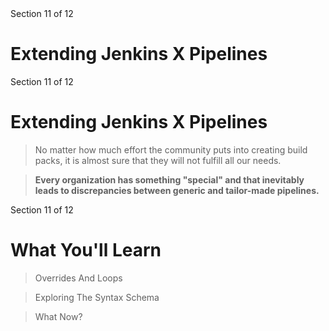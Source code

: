 <!-- .slide: class="center" -->
<div class="eyebrow">Section 11 of 12</div>

# Extending Jenkins X Pipelines


<!-- .slide: class="light" -->
<div class="eyebrow">Section 11 of 12</div>

# Extending Jenkins X Pipelines

> No matter how much effort the community puts into creating build packs, it is almost sure that they will not fulfill all our needs.

> <b>Every organization has something "special" and that inevitably leads to discrepancies between generic and tailor-made pipelines.</b>


<!-- .slide: class="light" -->
<div class="eyebrow">Section 11 of 12</div>

# What You'll Learn

> Overrides And Loops

> Exploring The Syntax Schema

> What Now?
